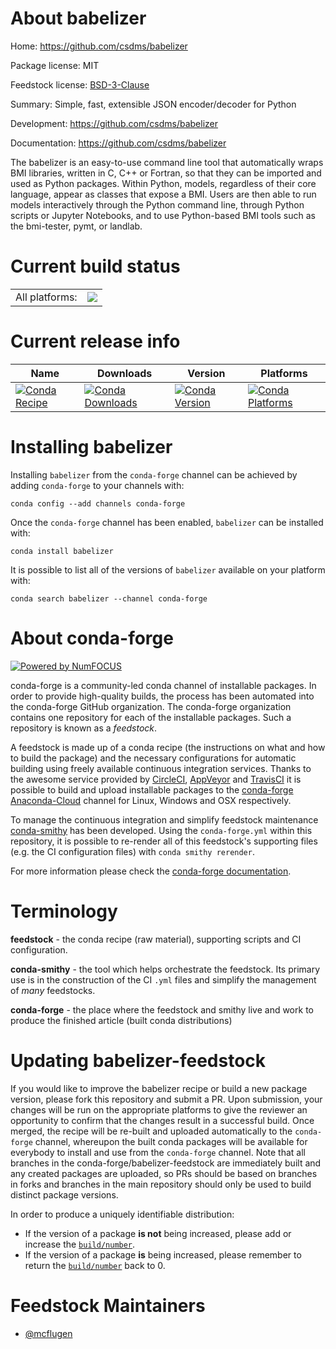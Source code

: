 About babelizer
===============

Home: https://github.com/csdms/babelizer

Package license: MIT

Feedstock license: [BSD-3-Clause](https://github.com/conda-forge/babelizer-feedstock/blob/master/LICENSE.txt)

Summary: Simple, fast, extensible JSON encoder/decoder for Python

Development: https://github.com/csdms/babelizer

Documentation: https://github.com/csdms/babelizer

The babelizer is an easy-to-use command line tool that automatically
wraps BMI libraries, written in C, C++ or Fortran, so that they can be
imported and used as Python packages. Within Python, models,
regardless of their core language, appear as classes that expose a
BMI. Users are then able to run models interactively through the
Python command line, through Python scripts or Jupyter Notebooks,
and to use Python-based BMI tools such as the bmi-tester, pymt, or landlab.


Current build status
====================


<table><tr><td>All platforms:</td>
    <td>
      <a href="https://dev.azure.com/conda-forge/feedstock-builds/_build/latest?definitionId=10690&branchName=master">
        <img src="https://dev.azure.com/conda-forge/feedstock-builds/_apis/build/status/babelizer-feedstock?branchName=master">
      </a>
    </td>
  </tr>
</table>

Current release info
====================

| Name | Downloads | Version | Platforms |
| --- | --- | --- | --- |
| [![Conda Recipe](https://img.shields.io/badge/recipe-babelizer-green.svg)](https://anaconda.org/conda-forge/babelizer) | [![Conda Downloads](https://img.shields.io/conda/dn/conda-forge/babelizer.svg)](https://anaconda.org/conda-forge/babelizer) | [![Conda Version](https://img.shields.io/conda/vn/conda-forge/babelizer.svg)](https://anaconda.org/conda-forge/babelizer) | [![Conda Platforms](https://img.shields.io/conda/pn/conda-forge/babelizer.svg)](https://anaconda.org/conda-forge/babelizer) |

Installing babelizer
====================

Installing `babelizer` from the `conda-forge` channel can be achieved by adding `conda-forge` to your channels with:

```
conda config --add channels conda-forge
```

Once the `conda-forge` channel has been enabled, `babelizer` can be installed with:

```
conda install babelizer
```

It is possible to list all of the versions of `babelizer` available on your platform with:

```
conda search babelizer --channel conda-forge
```


About conda-forge
=================

[![Powered by NumFOCUS](https://img.shields.io/badge/powered%20by-NumFOCUS-orange.svg?style=flat&colorA=E1523D&colorB=007D8A)](http://numfocus.org)

conda-forge is a community-led conda channel of installable packages.
In order to provide high-quality builds, the process has been automated into the
conda-forge GitHub organization. The conda-forge organization contains one repository
for each of the installable packages. Such a repository is known as a *feedstock*.

A feedstock is made up of a conda recipe (the instructions on what and how to build
the package) and the necessary configurations for automatic building using freely
available continuous integration services. Thanks to the awesome service provided by
[CircleCI](https://circleci.com/), [AppVeyor](https://www.appveyor.com/)
and [TravisCI](https://travis-ci.com/) it is possible to build and upload installable
packages to the [conda-forge](https://anaconda.org/conda-forge)
[Anaconda-Cloud](https://anaconda.org/) channel for Linux, Windows and OSX respectively.

To manage the continuous integration and simplify feedstock maintenance
[conda-smithy](https://github.com/conda-forge/conda-smithy) has been developed.
Using the ``conda-forge.yml`` within this repository, it is possible to re-render all of
this feedstock's supporting files (e.g. the CI configuration files) with ``conda smithy rerender``.

For more information please check the [conda-forge documentation](https://conda-forge.org/docs/).

Terminology
===========

**feedstock** - the conda recipe (raw material), supporting scripts and CI configuration.

**conda-smithy** - the tool which helps orchestrate the feedstock.
                   Its primary use is in the construction of the CI ``.yml`` files
                   and simplify the management of *many* feedstocks.

**conda-forge** - the place where the feedstock and smithy live and work to
                  produce the finished article (built conda distributions)


Updating babelizer-feedstock
============================

If you would like to improve the babelizer recipe or build a new
package version, please fork this repository and submit a PR. Upon submission,
your changes will be run on the appropriate platforms to give the reviewer an
opportunity to confirm that the changes result in a successful build. Once
merged, the recipe will be re-built and uploaded automatically to the
`conda-forge` channel, whereupon the built conda packages will be available for
everybody to install and use from the `conda-forge` channel.
Note that all branches in the conda-forge/babelizer-feedstock are
immediately built and any created packages are uploaded, so PRs should be based
on branches in forks and branches in the main repository should only be used to
build distinct package versions.

In order to produce a uniquely identifiable distribution:
 * If the version of a package **is not** being increased, please add or increase
   the [``build/number``](https://conda.io/docs/user-guide/tasks/build-packages/define-metadata.html#build-number-and-string).
 * If the version of a package **is** being increased, please remember to return
   the [``build/number``](https://conda.io/docs/user-guide/tasks/build-packages/define-metadata.html#build-number-and-string)
   back to 0.

Feedstock Maintainers
=====================

* [@mcflugen](https://github.com/mcflugen/)

